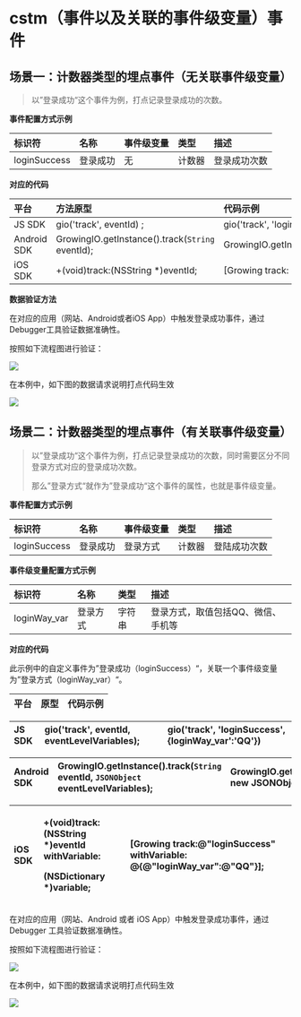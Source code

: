 # cstm（事件以及关联的事件级变量）事件

## 场景一：计数器类型的埋点事件（无关联事件级变量）

> 以”登录成功“这个事件为例，打点记录登录成功的次数。

**事件配置方式示例**

| 标识符 | 名称 | 事件级变量 | 类型 | 描述 |
| :--- | :--- | :--- | :--- | :--- |
| loginSuccess | 登录成功 | 无 | 计数器 | 登录成功次数 |

**对应的代码**

| 平台 | 方法原型 | 代码示例 |
| :--- | :--- | :--- |
| JS SDK | gio\('track', eventId\) ; | gio\('track', 'loginSuccess'\); |
| Android SDK | GrowingIO.getInstance\(\).track\(`String` eventId\); | GrowingIO.getInstance\(\).track\("loginSuccess"\); |
| iOS SDK | +\(void\)track:\(NSString \*\)eventId; | \[Growing track: @"loginSuccess"\]; |

**数据验证方法**

在对应的应用（网站、Android或者iOS App）中触发登录成功事件，通过Debugger工具验证数据准确性。

按照如下流程图进行验证：

![](https://github.com/growingio/growingio-docs-v3/tree/d520f4a494f6c0635c83422f55c665597e79ee96/.gitbook/assets/cstm2x%20%282%29.png)

在本例中，如下图的数据请求说明打点代码生效

![](https://github.com/growingio/growingio-docs-v3/tree/d520f4a494f6c0635c83422f55c665597e79ee96/.gitbook/assets/ji-shu-qi-wu-bian-liang.png)

## 场景二：计数器类型的埋点事件（有关联事件级变量）

> 以”登录成功“这个事件为例，打点记录登录成功的次数，同时需要区分不同登录方式对应的登录成功次数。
>
> 那么”登录方式“就作为”登录成功“这个事件的属性，也就是事件级变量。

**事件配置方式示例**

| 标识符 | 名称 | 事件级变量 | 类型 | 描述 |
| :--- | :--- | :--- | :--- | :--- |
| loginSuccess | 登录成功 | 登录方式 | 计数器 | 登陆成功次数 |

**事件级变量配置方式示例**

| 标识符 | 名称 | 类型 | 描述 |
| :--- | :--- | :--- | :--- |
| loginWay\_var | 登录方式 | 字符串 | 登录方式，取值包括QQ、微信、手机等 |

**对应的代码**

此示例中的自定义事件为”登录成功（loginSuccess）“，关联一个事件级变量为”登录方式（loginWay\_var）“。

| 平台 | 原型 | 代码示例 |
| :--- | :--- | :--- |


| JS SDK | gio\('track', eventId, eventLevelVariables\); | gio\('track', 'loginSuccess', {loginWay\_var':'QQ'}\) |
| :--- | :--- | :--- |


| Android SDK | GrowingIO.getInstance\(\).track\(`String` eventId, `JSONObject` eventLevelVariables\); | GrowingIO.getInstance\(\).track\("loginSuccess", new JSONObject\(\).put\("loginWay\_var","QQ"\)\); |
| :--- | :--- | :--- |


<table>
  <thead>
    <tr>
      <th style="text-align:left">iOS SDK</th>
      <th style="text-align:left">
        <p>+(void)track:(NSString *)eventId withVariable:</p>
        <p>(NSDictionary *)variable;</p>
      </th>
      <th style="text-align:left">[Growing track:@&quot;loginSuccess&quot; withVariable: @{@&quot;loginWay_var&quot;:@&quot;QQ&quot;}];</th>
    </tr>
  </thead>
  <tbody></tbody>
</table>

在对应的应用（网站、Android 或者 iOS App）中触发登录成功事件，通过 Debugger 工具验证数据准确性。

按照如下流程图进行验证：

![](https://github.com/growingio/growingio-docs-v3/tree/d520f4a494f6c0635c83422f55c665597e79ee96/.gitbook/assets/cstm2x2.png)

在本例中，如下图的数据请求说明打点代码生效

![](https://github.com/growingio/growingio-docs-v3/tree/d520f4a494f6c0635c83422f55c665597e79ee96/.gitbook/assets/cstm-shi-jian-yan-zheng-2.png)

